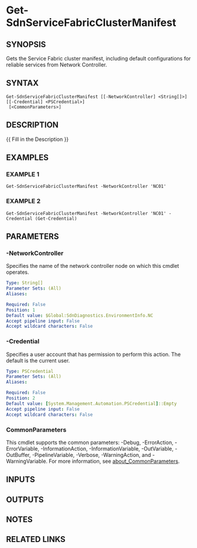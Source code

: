 # Get-SdnServiceFabricClusterManifest

## SYNOPSIS
Gets the Service Fabric cluster manifest, including default configurations for reliable services from Network Controller.

## SYNTAX

```
Get-SdnServiceFabricClusterManifest [[-NetworkController] <String[]>] [[-Credential] <PSCredential>]
 [<CommonParameters>]
```

## DESCRIPTION
{{ Fill in the Description }}

## EXAMPLES

### EXAMPLE 1
```
Get-SdnServiceFabricClusterManifest -NetworkController 'NC01'
```

### EXAMPLE 2
```
Get-SdnServiceFabricClusterManifest -NetworkController 'NC01' -Credential (Get-Credential)
```

## PARAMETERS

### -NetworkController
Specifies the name of the network controller node on which this cmdlet operates.

```yaml
Type: String[]
Parameter Sets: (All)
Aliases:

Required: False
Position: 1
Default value: $Global:SdnDiagnostics.EnvironmentInfo.NC
Accept pipeline input: False
Accept wildcard characters: False
```

### -Credential
Specifies a user account that has permission to perform this action.
The default is the current user.

```yaml
Type: PSCredential
Parameter Sets: (All)
Aliases:

Required: False
Position: 2
Default value: [System.Management.Automation.PSCredential]::Empty
Accept pipeline input: False
Accept wildcard characters: False
```

### CommonParameters
This cmdlet supports the common parameters: -Debug, -ErrorAction, -ErrorVariable, -InformationAction, -InformationVariable, -OutVariable, -OutBuffer, -PipelineVariable, -Verbose, -WarningAction, and -WarningVariable. For more information, see [about_CommonParameters](http://go.microsoft.com/fwlink/?LinkID=113216).

## INPUTS

## OUTPUTS

## NOTES

## RELATED LINKS
